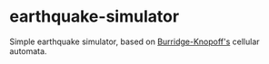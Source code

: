 # earthquake-simulator

Simple earthquake simulator, based on [Burridge-Knopoff's](https://pubs.geoscienceworld.org/ssa/bssa/article-abstract/57/3/341/116471/model-and-theoretical-seismicity) cellular automata.
